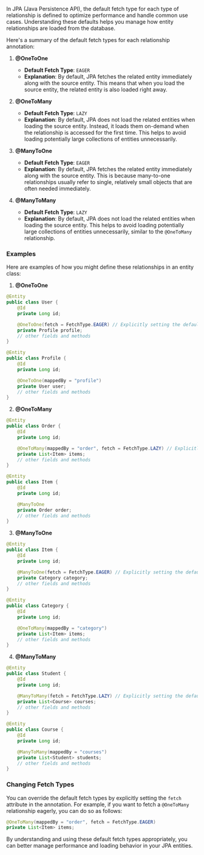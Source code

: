In JPA (Java Persistence API), the default fetch type for each type of relationship is defined to optimize performance and handle common use cases. Understanding these defaults helps you manage how entity relationships are loaded from the database.

Here's a summary of the default fetch types for each relationship annotation:

1. **@OneToOne**
   - **Default Fetch Type**: `EAGER`
   - **Explanation**: By default, JPA fetches the related entity immediately along with the source entity. This means that when you load the source entity, the related entity is also loaded right away.

2. **@OneToMany**
   - **Default Fetch Type**: `LAZY`
   - **Explanation**: By default, JPA does not load the related entities when loading the source entity. Instead, it loads them on-demand when the relationship is accessed for the first time. This helps to avoid loading potentially large collections of entities unnecessarily.

3. **@ManyToOne**
   - **Default Fetch Type**: `EAGER`
   - **Explanation**: By default, JPA fetches the related entity immediately along with the source entity. This is because many-to-one relationships usually refer to single, relatively small objects that are often needed immediately.

4. **@ManyToMany**
   - **Default Fetch Type**: `LAZY`
   - **Explanation**: By default, JPA does not load the related entities when loading the source entity. This helps to avoid loading potentially large collections of entities unnecessarily, similar to the `@OneToMany` relationship.

### Examples

Here are examples of how you might define these relationships in an entity class:

1. **@OneToOne**

```java
@Entity
public class User {
    @Id
    private Long id;

    @OneToOne(fetch = FetchType.EAGER) // Explicitly setting the default fetch type
    private Profile profile;
    // other fields and methods
}

@Entity
public class Profile {
    @Id
    private Long id;

    @OneToOne(mappedBy = "profile")
    private User user;
    // other fields and methods
}
```

2. **@OneToMany**

```java
@Entity
public class Order {
    @Id
    private Long id;

    @OneToMany(mappedBy = "order", fetch = FetchType.LAZY) // Explicitly setting the default fetch type
    private List<Item> items;
    // other fields and methods
}

@Entity
public class Item {
    @Id
    private Long id;

    @ManyToOne
    private Order order;
    // other fields and methods
}
```

3. **@ManyToOne**

```java
@Entity
public class Item {
    @Id
    private Long id;

    @ManyToOne(fetch = FetchType.EAGER) // Explicitly setting the default fetch type
    private Category category;
    // other fields and methods
}

@Entity
public class Category {
    @Id
    private Long id;

    @OneToMany(mappedBy = "category")
    private List<Item> items;
    // other fields and methods
}
```

4. **@ManyToMany**

```java
@Entity
public class Student {
    @Id
    private Long id;

    @ManyToMany(fetch = FetchType.LAZY) // Explicitly setting the default fetch type
    private List<Course> courses;
    // other fields and methods
}

@Entity
public class Course {
    @Id
    private Long id;

    @ManyToMany(mappedBy = "courses")
    private List<Student> students;
    // other fields and methods
}
```

### Changing Fetch Types

You can override the default fetch types by explicitly setting the `fetch` attribute in the annotation. For example, if you want to fetch a `@OneToMany` relationship eagerly, you can do so as follows:

```java
@OneToMany(mappedBy = "order", fetch = FetchType.EAGER)
private List<Item> items;
```

By understanding and using these default fetch types appropriately, you can better manage performance and loading behavior in your JPA entities.